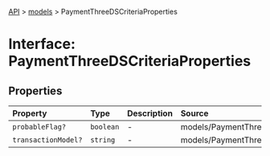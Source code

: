 [API](../../index.md) > [models](../index.md) > PaymentThreeDSCriteriaProperties

# Interface: PaymentThreeDSCriteriaProperties

## Properties

| Property | Type | Description | Source |
| :------ | :------ | :------ | :------ |
| `probableFlag?` | `boolean` | - | models/PaymentThreeDSCriteria.ts:48 |
| `transactionModel?` | `string` | - | models/PaymentThreeDSCriteria.ts:49 |
